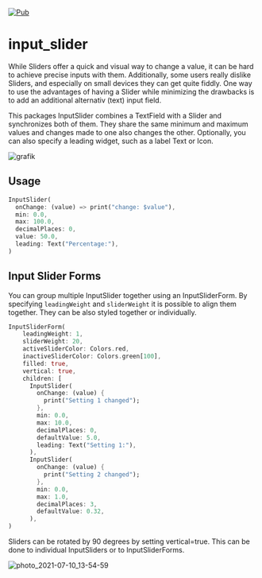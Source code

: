 [![Pub](https://img.shields.io/pub/v/input_slider.svg)](https://pub.dev/packages/input_slider)

# input_slider

While Sliders offer a quick and visual way to change a value, it can be hard to achieve precise inputs with them. Additionally, some users really dislike Sliders, and especially on small devices they can get quite fiddly. One way to use the advantages of having a Slider while minimizing the drawbacks is to add an additional alternativ (text) input field.

This packages InputSlider combines a TextField with a Slider and synchronizes both of them. They share the same minimum and maximum values and changes made to one also changes the other. Optionally, you can also specify a leading widget, such as a label Text or Icon. 

![grafik](https://user-images.githubusercontent.com/44811445/118550328-d7c7c580-b75c-11eb-8212-a213eb8afd00.png)


## Usage
```dart 
InputSlider(
  onChange: (value) => print("change: $value"),
  min: 0.0,
  max: 100.0,
  decimalPlaces: 0,
  value: 50.0,
  leading: Text("Percentage:"),
)
```

## Input Slider Forms

You can group multiple InputSlider together using an InputSliderForm. By specifying `leadingWeight` and `sliderWeight` it is possible to align them together. They can be also styled together or individually. 

```dart
InputSliderForm(
    leadingWeight: 1,
    sliderWeight: 20,
    activeSliderColor: Colors.red,
    inactiveSliderColor: Colors.green[100],
    filled: true,
    vertical: true,
    children: [
      InputSlider(
        onChange: (value) {
          print("Setting 1 changed");
        },
        min: 0.0,
        max: 10.0,
        decimalPlaces: 0,
        defaultValue: 5.0,
        leading: Text("Setting 1:"),
      ),
      InputSlider(
        onChange: (value) {
          print("Setting 2 changed");
        },
        min: 0.0,
        max: 1.0,
        decimalPlaces: 3,
        defaultValue: 0.32,
      ),
)
```

Sliders can be rotated by 90 degrees by setting vertical=true. This can be done to individual InputSliders or to InputSliderForms.

![photo_2021-07-10_13-54-59](https://user-images.githubusercontent.com/44811445/125162105-6f0e2f80-e186-11eb-82f6-2fcccbc3e916.jpg)

